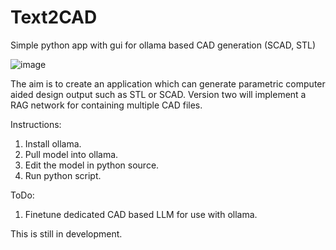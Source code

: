 # Text2CAD
Simple python app with gui for ollama based CAD generation (SCAD, STL)

![image](https://github.com/user-attachments/assets/41cd48e5-6ab8-443f-9d23-bb05974b4966)

The aim is to create an application which can generate parametric computer aided design output such as STL or SCAD.  Version two will implement a RAG network for containing multiple CAD files.

Instructions:

  1. Install ollama.
  2. Pull model into ollama.
  3. Edit the model in python source.
  4. Run python script.

ToDo:

  1. Finetune dedicated CAD based LLM for use with ollama.

This is still in development.
